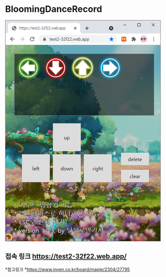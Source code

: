 # BloomingDanceRecord


<img src="캡챠.png"  width="502" height="714">


## 접속 링크 https://test2-32f22.web.app/


*참고링크
*https://www.inven.co.kr/board/maple/2304/27795
